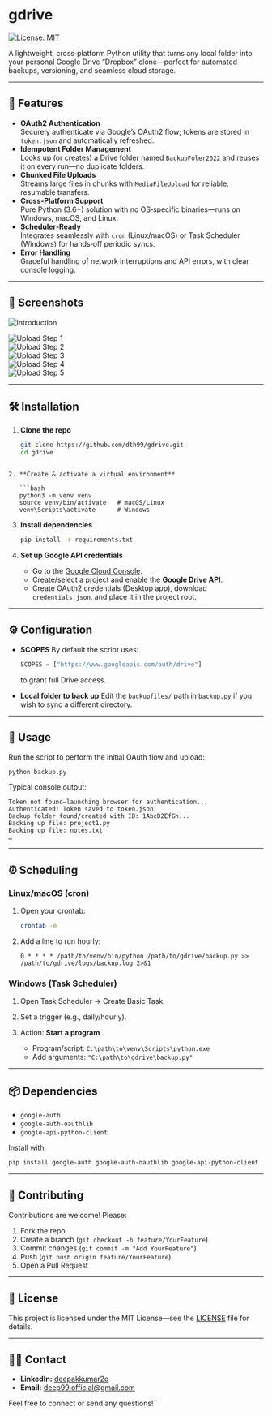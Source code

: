 # gdrive

[![License: MIT](https://img.shields.io/badge/License-MIT-yellow.svg)](LICENSE)

A lightweight, cross‑platform Python utility that turns any local folder into your personal Google Drive “Dropbox” clone—perfect for automated backups, versioning, and seamless cloud storage.

---

## 🚀 Features

- **OAuth2 Authentication**  
  Securely authenticate via Google’s OAuth2 flow; tokens are stored in `token.json` and automatically refreshed.
- **Idempotent Folder Management**  
  Looks up (or creates) a Drive folder named `BackupFoler2022` and reuses it on every run—no duplicate folders.
- **Chunked File Uploads**  
  Streams large files in chunks with `MediaFileUpload` for reliable, resumable transfers.
- **Cross‑Platform Support**  
  Pure Python (3.6+) solution with no OS‑specific binaries—runs on Windows, macOS, and Linux.
- **Scheduler‑Ready**  
  Integrates seamlessly with `cron` (Linux/macOS) or Task Scheduler (Windows) for hands‑off periodic syncs.
- **Error Handling**  
  Graceful handling of network interruptions and API errors, with clear console logging.

---

## 📸 Screenshots

![Introduction](https://github.com/dth99/gdrive/blob/main/drive-intro.png)

![Upload Step 1](https://github.com/dth99/gdrive/blob/main/p1.png)  
![Upload Step 2](https://github.com/dth99/gdrive/blob/main/p2.png)  
![Upload Step 3](https://github.com/dth99/gdrive/blob/main/p3.png)  
![Upload Step 4](https://github.com/dth99/gdrive/blob/main/p4.png)  
![Upload Step 5](https://github.com/dth99/gdrive/blob/main/p5.png)

---

## 🛠️ Installation

1. **Clone the repo**  
   ```bash
   git clone https://github.com/dth99/gdrive.git
   cd gdrive
```

2. **Create & activate a virtual environment**

   ```bash
   python3 -m venv venv
   source venv/bin/activate   # macOS/Linux
   venv\Scripts\activate      # Windows
   ```

3. **Install dependencies**

   ```bash
   pip install -r requirements.txt
   ```

4. **Set up Google API credentials**

   * Go to the [Google Cloud Console](https://console.cloud.google.com/).
   * Create/select a project and enable the **Google Drive API**.
   * Create OAuth2 credentials (Desktop app), download `credentials.json`, and place it in the project root.

---

## ⚙️ Configuration

* **SCOPES**
  By default the script uses:

  ```python
  SCOPES = ["https://www.googleapis.com/auth/drive"]
  ```

  to grant full Drive access.
* **Local folder to back up**
  Edit the `backupfiles/` path in `backup.py` if you wish to sync a different directory.

---

## 📂 Usage

Run the script to perform the initial OAuth flow and upload:

```bash
python backup.py
```

Typical console output:

```
Token not found—launching browser for authentication...
Authenticated! Token saved to token.json.
Backup folder found/created with ID: 1AbcD2EfGh...
Backing up file: project1.py
Backing up file: notes.txt
…
```

---

## ⏰ Scheduling

### Linux/macOS (cron)

1. Open your crontab:

   ```bash
   crontab -e
   ```
2. Add a line to run hourly:

   ```cron
   0 * * * * /path/to/venv/bin/python /path/to/gdrive/backup.py >> /path/to/gdrive/logs/backup.log 2>&1
   ```

### Windows (Task Scheduler)

1. Open Task Scheduler → Create Basic Task.
2. Set a trigger (e.g., daily/hourly).
3. Action: **Start a program**

   * Program/script: `C:\path\to\venv\Scripts\python.exe`
   * Add arguments: `"C:\path\to\gdrive\backup.py"`

---

## 📦 Dependencies

* `google-auth`
* `google-auth-oauthlib`
* `google-api-python-client`

Install with:

```bash
pip install google-auth google-auth-oauthlib google-api-python-client
```

---

## 🤝 Contributing

Contributions are welcome! Please:

1. Fork the repo
2. Create a branch (`git checkout -b feature/YourFeature`)
3. Commit changes (`git commit -m "Add YourFeature"`)
4. Push (`git push origin feature/YourFeature`)
5. Open a Pull Request

---

## 📝 License

This project is licensed under the MIT License—see the [LICENSE](LICENSE) file for details.

---

## 🙋‍♂️ Contact

* **LinkedIn:** [deepakkumar2o](https://www.linkedin.com/in/deepakkumar2o/)
* **Email:** [deep99.official@gmail.com](mailto:deep99.official@gmail.com)

Feel free to connect or send any questions!\`\`\`
